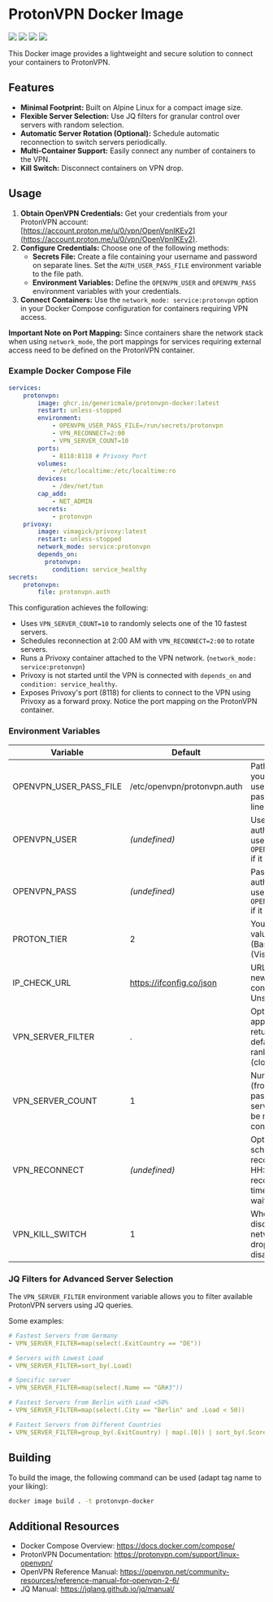 # ProtonVPN Docker Image

[![](https://img.shields.io/github/license/GenericMale/protonvpn-docker)](https://github.com/GenericMale/protonvpn-docker/blob/main/LICENSE)
[![](https://github.com/GenericMale/protonvpn-docker/actions/workflows/docker-publish.yml/badge.svg?label=build)](https://github.com/GenericMale/protonvpn-docker/actions/workflows/docker-publish.yml)
[![](https://ghcr-badge.egpl.dev/GenericMale/protonvpn-docker/tags?ignore=)](https://github.com/GenericMale/protonvpn-docker/pkgs/container/protonvpn-docker/versions)
[![](https://ghcr-badge.egpl.dev/GenericMale/protonvpn-docker/size)](https://github.com/users/GenericMale/packages/container/package/protonvpn-docker)

This Docker image provides a lightweight and secure solution to connect your containers to ProtonVPN.

## Features

- **Minimal Footprint:** Built on Alpine Linux for a compact image size.
- **Flexible Server Selection:** Use JQ filters for granular control over servers with random selection.
- **Automatic Server Rotation (Optional):** Schedule automatic reconnection to switch servers periodically.
- **Multi-Container Support:** Easily connect any number of containers to the VPN.
- **Kill Switch:** Disconnect containers on VPN drop.

## Usage

1. **Obtain OpenVPN Credentials:** Get your credentials from your ProtonVPN account: [https://account.proton.me/u/0/vpn/OpenVpnIKEv2](https://account.proton.me/u/0/vpn/OpenVpnIKEv2).
2. **Configure Credentials:** Choose one of the following methods:
   - **Secrets File:** Create a file containing your username and password on separate lines. Set the `AUTH_USER_PASS_FILE` environment variable to the file path.
   - **Environment Variables:** Define the `OPENVPN_USER` and `OPENVPN_PASS` environment variables with your credentials.
3. **Connect Containers:** Use the `network_mode: service:protonvpn` option in your Docker Compose configuration for containers requiring VPN access.

**Important Note on Port Mapping:**
Since containers share the network stack when using `network_mode`, the port mappings for services requiring external access need to be defined on the ProtonVPN container.

### Example Docker Compose File

```yaml
services:
    protonvpn:
        image: ghcr.io/genericmale/protonvpn-docker:latest
        restart: unless-stopped
        environment:
            - OPENVPN_USER_PASS_FILE=/run/secrets/protonvpn
            - VPN_RECONNECT=2:00
            - VPN_SERVER_COUNT=10
        ports:
            - 8118:8118 # Privoxy Port
        volumes:
            - /etc/localtime:/etc/localtime:ro
        devices:
            - /dev/net/tun
        cap_add:
            - NET_ADMIN
        secrets:
            - protonvpn
    privoxy:
        image: vimagick/privoxy:latest
        restart: unless-stopped
        network_mode: service:protonvpn
        depends_on:
          protonvpn:
            condition: service_healthy
secrets:
    protonvpn:
        file: protonvpn.auth
```

This configuration achieves the following:

- Uses `VPN_SERVER_COUNT=10` to randomly selects one of the 10 fastest servers.
- Schedules reconnection at 2:00 AM with `VPN_RECONNECT=2:00` to rotate servers.
- Runs a Privoxy container attached to the VPN network. (`network_mode: service:protonvpn`)
- Privoxy is not started until the VPN is connected with `depends_on` and `condition: service_healthy`.
- Exposes Privoxy's port (8118) for clients to connect to the VPN using Privoxy as a forward proxy.
  Notice the port mapping on the ProtonVPN container.

### Environment Variables

| Variable               | Default                     | Description                                                                                                                                  |
|------------------------|-----------------------------|----------------------------------------------------------------------------------------------------------------------------------------------|
| OPENVPN_USER_PASS_FILE | /etc/openvpn/protonvpn.auth | Path to a file containing your OpenVPN username and password on separate lines.                                                              |
| OPENVPN_USER           | *(undefined)*               | Username for authentication. Will be used to create `OPENVPN_USER_PASS_FILE` if it doesn't exist.                                            |
| OPENVPN_PASS           | *(undefined)*               | Password for authentication. Will be used to create `OPENVPN_USER_PASS_FILE` if it doesn't exist.                                            |
| PROTON_TIER            | 2                           | Your Proton Tier. Valid values: 0 (Free), 1 (Basic), 2 (Plus), 3 (Visionary)                                                                 |
| IP_CHECK_URL           | https://ifconfig.co/json    | URL to check for your new IP address after connecting to the VPN. Unset to disable.                                                          |                                                                                                                              
| VPN_SERVER_FILTER      | .                           | Optional JQ filter to apply to the server list returned by the API. By default, servers are ranked by their score (closest/fastest on top).  |
| VPN_SERVER_COUNT       | 1                           | Number of top servers (from the filtered list) to pass to OpenVPN. One server from this list will be randomly chosen for connection.         |
| VPN_RECONNECT          | *(undefined)*               | Optional time to schedule automatic reconnection. Either HH:MM for a daily reconnect at a fixed time, or a duration to wait (e.g. 30m, 12h). |
| VPN_KILL_SWITCH        | 1                           | When enabled (1), disconnects the network when the VPN drops. Set to 0 to disable.                                                           |

### JQ Filters for Advanced Server Selection

The `VPN_SERVER_FILTER` environment variable allows you to filter available ProtonVPN servers using JQ queries.

Some examples:

```yaml
# Fastest Servers from Germany
- VPN_SERVER_FILTER=map(select(.ExitCountry == "DE"))

# Servers with Lowest Load
- VPN_SERVER_FILTER=sort_by(.Load)

# Specific server
- VPN_SERVER_FILTER=map(select(.Name == "GR#3"))

# Fastest Servers from Berlin with Load <50%
- VPN_SERVER_FILTER=map(select(.City == "Berlin" and .Load < 50))

# Fastest Servers from Different Countries
- VPN_SERVER_FILTER=group_by(.ExitCountry) | map(.[0]) | sort_by(.Score)

```

## Building

To build the image, the following command can be used (adapt tag name to your liking):

```sh
docker image build . -t protonvpn-docker
```

## Additional Resources

- Docker Compose Overview: https://docs.docker.com/compose/
- ProtonVPN Documentation: https://protonvpn.com/support/linux-openvpn/
- OpenVPN Reference Manual: https://openvpn.net/community-resources/reference-manual-for-openvpn-2-6/
- JQ Manual: https://jqlang.github.io/jq/manual/
